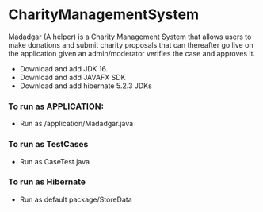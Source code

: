 # CharityManagementSystem
Madadgar (A helper)  is a Charity Management System that allows users to make donations and submit charity proposals that can thereafter go live on the application given an admin/moderator verifies the case and approves it.  

- Download and add JDK 16.
- Download and add JAVAFX SDK
- Download and add hibernate 5.2.3 JDKs
### To run as APPLICATION:
- Run as /application/Madadgar.java 
### To run as TestCases
- Run as CaseTest.java
### To run as Hibernate
- Run as default package/StoreData
